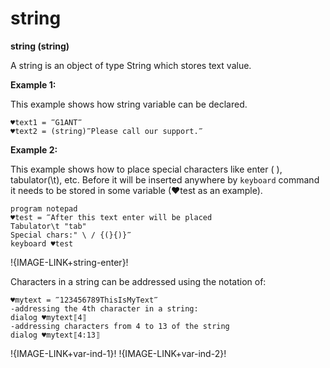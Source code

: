 # string

**string (string)**

A string is an object of type String which stores text value.



**Example 1:**

This example shows how string variable can be declared.

```G1ANT
♥text1 = ‴G1ANT‴
♥text2 = (string)‴Please call our support.‴

```

**Example 2:**

This example shows how to place special characters like enter (
), tabulator(\t), etc. Before it will be inserted anywhere by `keyboard` command it needs to be stored in some variable (♥test as an example).

```G1ANT
program notepad
♥test = ‴After this text enter will be placed 
Tabulator\t "tab" 
Special chars:" \ / {(}{)}‴
keyboard ♥test

```

!{IMAGE-LINK+string-enter}! 

Characters in a string can be addressed using the notation of:

```G1ANT
♥mytext = ‴123456789ThisIsMyText‴
-addressing the 4th character in a string:
dialog ♥mytext⟦4⟧
-addressing characters from 4 to 13 of the string
dialog ♥mytext⟦4:13⟧

```

!{IMAGE-LINK+var-ind-1}!   !{IMAGE-LINK+var-ind-2}!